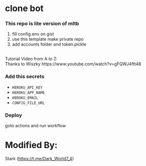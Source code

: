 # clone bot
### This repo is lite version of mltb

1. fill config.env on gist <br>
2. use this template make private repo <br>
3. add accounts folder and token.pickle <br>

<br>
Tutorial Video from A to Z:<br>
Thanks to Wiszky
https://www.youtube.com/watch?v=gFQWJ4ftt48


### Add this secrets
- `HEROKU_API_KEY`
- `HEROKU_APP_NAME`
- `HEROKU_EMAIL`
- `CONFIG_FILE_URL`

### Deploy
goto actions and run workflow

# Modified By:
Stark (https://t.me/Dark_World7_4)
